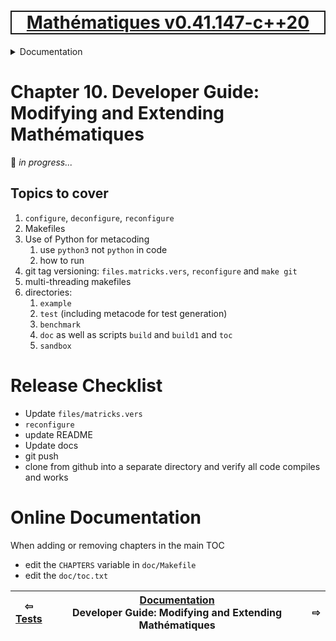 [<h1 style='border: 2px solid; text-align: center'>Mathématiques v0.41.147-c++20</h1>](../../README.md)

<details>

<summary>Documentation</summary>

# [Chapter  Documentation](../README.md)<br>
Chapter 1. [License](../license/README.md)<br>
Chapter 2. [About](../about/README.md)<br>
Chapter 3. [Status & Release Notes](../status-release/README.md)<br>
Chapter 4. [Introduction with Examples](../intro/README.md)<br>
Chapter 5. [Installation](../installation/README.md)<br>
Chapter 6. [Your First Mathématiques Project](../first-project/README.md)<br>
Chapter 7. [Usage Guide: Syntax, Data Types, Functions, etc](../user-guide/README.md)<br>
Chapter 8. [Benchmarks](../benchmarks/README.md)<br>
Chapter 9. [Tests](../test/README.md)<br>
Chapter 10. _Developer Guide: Modifying and Extending Mathématiques_ <br>


</details>



# Chapter 10. Developer Guide: Modifying and Extending Mathématiques


🚧 *in progress...*

## Topics to cover

1. ```configure```, ```deconfigure```, ```reconfigure```
3. Makefiles
4. Use of Python for metacoding
   1. use `python3` not `python` in code
   2. how to run
6. git tag versioning: ```files.matricks.vers```, ```reconfigure``` and ```make git```
7. multi-threading makefiles
8. directories:
   1. ```example```
   1. ```test``` (including metacode for test generation)
   1. ```benchmark```
   1. ```doc``` as well as scripts ```build``` and ```build1``` and ```toc```
   1. ```sandbox```

# Release Checklist

* Update `files/matricks.vers`
* `reconfigure`
* update README
* Update docs
* git push
* clone from github into a separate directory and verify all code compiles and works

# Online Documentation

When adding or removing chapters in the main TOC
+ edit the `CHAPTERS` variable in `doc/Makefile`
+ edit the `doc/toc.txt`


| ⇦ <br />[Tests](../test/README.md)  | [Documentation](../README.md)<br />Developer Guide: Modifying and Extending Mathématiques<br /><img width=1000/> | ⇨ <br />   |
| ------------ | :-------------------------------: | ------------ |

